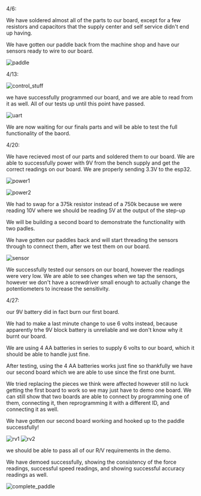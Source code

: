 4/6:

We have soldered almost all of the parts to our board, except for a few resistors and capacitors that the supply center and self service didn't end up having. 

We have gotten our paddle back from the machine shop and have our sensors ready to wire to our board. 

![paddle](../../machined_paddle.png)


4/13:

![control_stuff](../../control_detailed.png)

we have successfully programmed our board, and we are able to read from it as well. All of our tests up until this point have passed. 

![uart](../../uart_detailed.png)

We are now waiting for our finals parts and will be able to test the full functionality of the baord. 


4/20:

We have recieved most of our parts and soldered them to our board. We are able to successfully power with 9V from the bench supply and get the correct readings on our board. We are properly sending 3.3V to the esp32. 

![power1](../../power_detailed1.png)

![power2](../../power_detailed2.png)

We had to swap for a 375k resistor instead of a 750k because we were reading 10V where we should be reading 5V at the output of the step-up

We will be building a second board to demonstrate the functionality with two padles. 

We have gotten our paddles back and will start threading the sensors through to connect them, after we test them on our board.

![sensor](../../sensor_detailed.png)

We successfully tested our sensors on our board, however the readings were very low. We are able to see changes when we tap the sensors, however we don't have a screwdriver small enough to actually change the potentiometers to increase the sensitivity. 


4/27:

our 9V battery did in fact burn our first board. 

We had to make a last minute change to use 6 volts instead, because apparently trhe 9V block battery is unreliable and we don't know why it burnt our board. 

We are using 4 AA batteries in series to supply 6 volts to our board, which it should be able to handle just fine.

After testing, using the 4 AA batteries works just fine so thankfully we have our second board which we are able to use since the first one burnt.

We tried replacing the pieces we think were affected however still no luck getting the first board to work so we may just have to demo one board. We can still show that two boards are able to connect by programming one of them, connecting it, then reprogramming it with a different ID, and connecting it as well. 

We have gotten our second board working and hooked up to the paddle successfully! 

![rv1](../../rvtable1.png)
![rv2](../../rvtable2.png)

we should be able to pass all of our R/V requirements in the demo.

We have demoed successfully, showing the consistency of the force readings, successful speed readings, and showing successful accuracy readings as well. 

![complete_paddle](../../complete_paddle.png)

